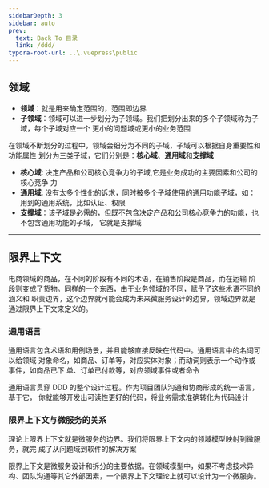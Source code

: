 ```yaml
---
sidebarDepth: 3
sidebar: auto
prev:
  text: Back To 目录
  link: /ddd/
typora-root-url: ..\.vuepress\public
---
```




## 领域



- **领域**：就是用来确定范围的，范围即边界
- **子领域**：领域可以进一步划分为子领域。我们把划分出来的多个子领域称为子域，每个子域对应一个 更小的问题域或更小的业务范围



在领域不断划分的过程中，领域会细分为不同的子域，子域可以根据自身重要性和功能属性 划分为三类子域，它们分别是：**核心域**、**通用域**和**支撑域**

- **核心域**: 决定产品和公司核心竞争力的子域,它是业务成功的主要因素和公司的核心竞争 力
- **通用域**: 没有太多个性化的诉求，同时被多个子域使用的通用功能子域，如：用到的通用系统，比如认证、权限
- **支撑域**：该子域是必需的，但既不包含决定产品和公司核心竞争力的功能，也不包含通用功能的子域， 它就是支撑域

-----------

## 限界上下文

电商领域的商品，在不同的阶段有不同的术语，在销售阶段是商品，而在运输 阶段则变成了货物。同样的一个东西，由于业务领域的不同，赋予了这些术语不同的涵义和 职责边界，这个边界就可能会成为未来微服务设计的边界，领域边界就是通过限界上下文来定义的。

### 通用语言

通用语言包含术语和用例场景，并且能够直接反映在代码中。通用语言中的名词可以给领域 对象命名，如商品、订单等，对应实体对象；而动词则表示一个动作或事件，如商品已下 单、订单已付款等，对应领域事件或者命令

通用语言贯穿 DDD 的整个设计过程。作为项目团队沟通和协商形成的统一语言，基于它， 你就能够开发出可读性更好的代码，将业务需求准确转化为代码设计



### 限界上下文与微服务的关系

理论上限界上下文就是微服务的边界。我们将限界上下文内的领域模型映射到微服务，就完 成了从问题域到软件的解决方案

限界上下文是微服务设计和拆分的主要依据。在领域模型中，如果不考虑技术异 构、团队沟通等其它外部因素，一个限界上下文理论上就可以设计为一个微服务。